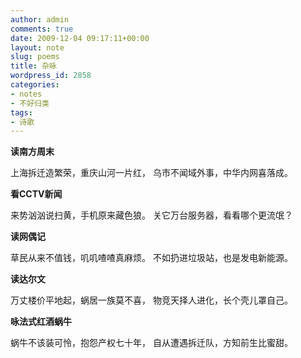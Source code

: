 ```yaml
---
author: admin
comments: true
date: 2009-12-04 09:17:11+00:00
layout: note
slug: poems
title: 杂咏
wordpress_id: 2858
categories:
- notes
- 不好归类
tags:
- 诗歌
---
```


**读南方周末**

上海拆迁造繁荣，重庆山河一片红，
乌市不闻域外事，中华内网喜落成。 

**看CCTV新闻**

来势汹汹说扫黄，手机原来藏色狼。
关它万台服务器，看看哪个更流氓？ 

**读网偶记**

草民从来不值钱，叽叽喳喳真麻烦。
不如扔进垃圾站，也是发电新能源。

**读达尔文**

万丈楼价平地起，蜗居一族莫不喜，
物竞天择人进化，长个壳儿罩自己。 

**咏法式红酒蜗牛**

蜗牛不该装可怜，抱怨产权七十年，
自从遭遇拆迁队，方知前生比蜜甜。
